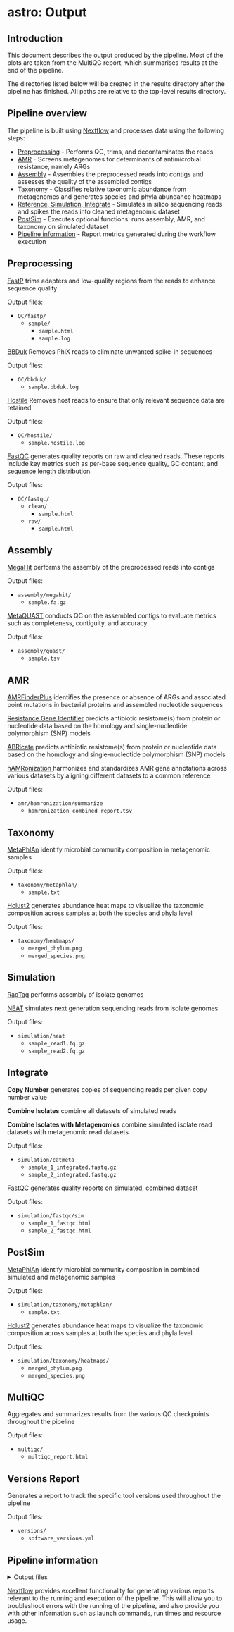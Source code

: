 # astro: Output

## Introduction

This document describes the output produced by the pipeline. Most of the plots are taken from the MultiQC report, which summarises results at the end of the pipeline.

The directories listed below will be created in the results directory after the pipeline has finished. All paths are relative to the top-level results directory.

<!-- TODO nf-core: Write this documentation describing your workflow's output -->

## Pipeline overview

The pipeline is built using [Nextflow](https://www.nextflow.io/) and processes data using the following steps:

- [Preprocessing](#preprocessing) - Performs QC, trims, and decontaminates the reads 
- [AMR](#amr) - Screens metagenomes for determinants of antimicrobial resistance, namely ARGs
- [Assembly](#assembly) - Assembles the preprocessed reads into contigs and assesses the quality of the assembled contigs 
- [Taxonomy](#taxonomy) - Classifies relative taxonomic abundance from metagenomes and generates species and phyla abundance heatmaps 
- [Reference, Simulation, Integrate](#reference-simulation-integrate) - Simulates in silico sequencing reads and spikes the reads into cleaned metagenomic dataset 
- [PostSim](#postsim) - Executes optional functions: runs assembly, AMR, and taxonomy on simulated dataset 
- [Pipeline information](#pipeline-information) - Report metrics generated during the workflow execution

## Preprocessing

[FastP](https://github.com/OpenGene/fastp)  trims adapters and low-quality regions from the reads to enhance sequence quality

Output files:
* `QC/fastp/`
    * `sample/`
      * `sample.html`
      * `sample.log`

[BBDuk](https://github.com/BioInfoTools/BBMap/blob/master/sh/bbduk.sh) Removes PhiX reads to eliminate unwanted spike-in sequences

Output files:
* `QC/bbduk/`
    * `sample.bbduk.log`

[Hostile](https://github.com/bede/hostile) Removes host reads to ensure that only relevant sequence data are retained

Output files:
* `QC/hostile/`
    * `sample.hostile.log`

[FastQC](https://www.bioinformatics.babraham.ac.uk/projects/fastqc/) generates quality reports on raw and cleaned reads. These reports include key metrics such as per-base sequence quality, GC content, and sequence length distribution. 

Output files:
* `QC/fastqc/`
    * `clean/`
      * `sample.html`
    * `raw/`
      * `sample.html`

## Assembly

[MegaHit](https://github.com/voutcn/megahit) performs the assembly of the preprocessed reads into contigs

Output files:
* `assembly/megahit/`
    * `sample.fa.gz`

[MetaQUAST](https://github.com/ablab/quast) conducts QC on the assembled contigs to evaluate metrics such as completeness, contiguity, and accuracy

Output files:
* `assembly/quast/`
    * `sample.tsv`

## AMR

[AMRFinderPlus](https://github.com/ncbi/amr) identifies the presence or absence of ARGs and associated point mutations in bacterial proteins and assembled nucleotide sequences

[Resistance Gene Identifier](https://github.com/arpcard/rgi) predicts antibiotic resistome(s) from protein or nucleotide data based on the homology and single-nucleotide polymorphism (SNP) models

[ABRicate](https://github.com/arpcard/rgi) predicts antibiotic resistome(s) from protein or nucleotide data based on the homology and single-nucleotide polymorphism (SNP) models

[hAMRonization ](https://github.com/arpcard/rgi) harmonizes and standardizes AMR gene annotations across various datasets by aligning different datasets to a common reference

Output files:
* `amr/hamronization/summarize`
    * `hamronization_combined_report.tsv`

## Taxonomy

[MetaPhlAn](https://github.com/biobakery/MetaPhlAn) identify microbial community composition in metagenomic samples

Output files:
* `taxonomy/metaphlan/`
    * `sample.txt`

[Hclust2](https://github.com/SegataLab/hclust2) generates abundance heat maps to visualize the taxonomic composition across samples at both the species and phyla level

Output files:
* `taxonomy/heatmaps/`
    * `merged_phylum.png`
    * `merged_species.png`

## Simulation

[RagTag](https://github.com/malonge/RagTag) performs assembly of isolate genomes

[NEAT](https://github.com/zstephens/neat-genreads) simulates next generation sequencing reads from isolate genomes

Output files:
* `simulation/neat`
    * `sample_read1.fq.gz`
    * `sample_read2.fq.gz`

## Integrate

**Copy Number** generates copies of sequencing reads per given copy number value

**Combine Isolates** combine all datasets of simulated reads

**Combine Isolates with Metagenomics** combine simulated isolate read datasets with metagenomic read datasets

Output files:
* `simulation/catmeta`
    * `sample_1_integrated.fastq.gz`
    * `sample_2_integrated.fastq.gz`

[FastQC](https://www.bioinformatics.babraham.ac.uk/projects/fastqc/) generates quality reports on simulated, combined dataset

Output files:
* `simulation/fastqc/sim`
    * `sample_1_fastqc.html`
    * `sample_2_fastqc.html`

## PostSim

[MetaPhlAn](https://github.com/biobakery/MetaPhlAn) identify microbial community composition in combined simulated and metagenomic samples

Output files:
* `simulation/taxonomy/metaphlan/`
    * `sample.txt`

[Hclust2](https://github.com/SegataLab/hclust2) generates abundance heat maps to visualize the taxonomic composition across samples at both the species and phyla level

Output files:
* `simulation/taxonomy/heatmaps/`
    * `merged_phylum.png`
    * `merged_species.png`

## MultiQC

Aggregates and summarizes results from the various QC checkpoints throughout the pipeline

Output files:
* `multiqc/`
    * `multiqc_report.html`

## Versions Report

Generates a report to track the specific tool versions used throughout the pipeline

Output files:
* `versions/`
    * `software_versions.yml`

## Pipeline information

<details markdown="1">
<summary>Output files</summary>

- `pipeline_info/`
  - Reports generated by Nextflow: `execution_report.html`, `execution_timeline.html`, `execution_trace.txt` and `pipeline_dag.dot`/`pipeline_dag.svg`.
  - Reports generated by the pipeline: `pipeline_report.html`, `pipeline_report.txt` and `software_versions.yml`. The `pipeline_report*` files will only be present if the `--email` / `--email_on_fail` parameter's are used when running the pipeline.
  - Reformatted samplesheet files used as input to the pipeline: `samplesheet.valid.csv`.

</details>

[Nextflow](https://www.nextflow.io/docs/latest/tracing.html) provides excellent functionality for generating various reports relevant to the running and execution of the pipeline. This will allow you to troubleshoot errors with the running of the pipeline, and also provide you with other information such as launch commands, run times and resource usage.
